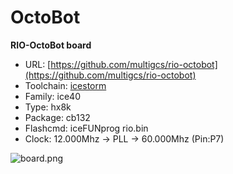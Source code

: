 # OctoBot
**RIO-OctoBot board**

* URL: [https://github.com/multigcs/rio-octobot](https://github.com/multigcs/rio-octobot)
* Toolchain: [icestorm](../../generator/toolchains/icestorm/README.md)
* Family: ice40
* Type: hx8k
* Package: cb132
* Flashcmd: iceFUNprog rio.bin
* Clock: 12.000Mhz -> PLL -> 60.000Mhz (Pin:P7)

![board.png](board.png)

